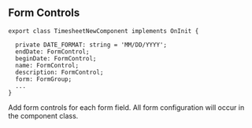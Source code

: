 ## Form Controls

```
export class TimesheetNewComponent implements OnInit {

  private DATE_FORMAT: string = 'MM/DD/YYYY';
  endDate: FormControl;
  beginDate: FormControl;
  name: FormControl;
  description: FormControl;
  form: FormGroup;
  ...
}
```

<aside class="notes"> 
Add form controls for each form field. All form configuration will occur in the component class.
</aside>
